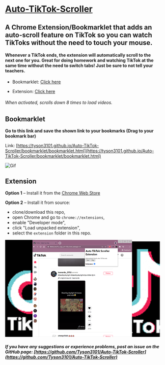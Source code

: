 # [Auto-TikTok-Scroller](https://github.com/Tyson3101/Auto-TikTok-Scroller)

## A Chrome Extension/Bookmarklet that adds an auto-scroll feature on TikTok so you can watch TikToks without the need to touch your mouse.

#### Whenever a TikTok ends, the extension will automatically scroll to the next one for you. Great for doing homework and watching TikTok at the same time without the need to switch tabs! Just be sure to not tell your teachers.

- Bookmarklet: [Click here](https://github.com/Tyson3101/Auto-TikTok-Scroller#bookmarklet)

- Extension: [Click here](https://github.com/Tyson3101/Auto-TikTok-Scroller#extension)

###### When activated, scrolls down 8 times to load videos.

## Bookmarklet

**Go to this link and save the shown link to your bookmarks (Drag to your bookmark bar)**

Link: [https://tyson3101.github.io/Auto-TikTok-Scroller/bookmarklet/bookmarklet.html](https://tyson3101.github.io/Auto-TikTok-Scroller/bookmarklet/bookmarklet.html)

![Gif](./img/GoogleExtensionGif.gif)

## Extension

**Option 1** – Install it from the [Chrome Web Store](https://chrome.google.com/webstore/detail/auto-tiktok-scroller/gcbklloefbfhmmkoncnmekkjgkjkloco/related?hl=en-GB&authuser=0)

**Option 2** – Install it from source:

- clone/download this repo,
- open Chrome and go to `chrome://extensions`,
- enable "Developer mode",
- click "Load unpacked extension",
- select the `extension` folder in this repo.

![Image](./img/ScreenshotGoogleExtensionTikTok.png)

##### If you have any suggestions or experience problems, post an issue on the GitHub page: [https://github.com/Tyson3101/Auto-TikTok-Scroller](https://github.com/Tyson3101/Auto-TikTok-Scroller)
